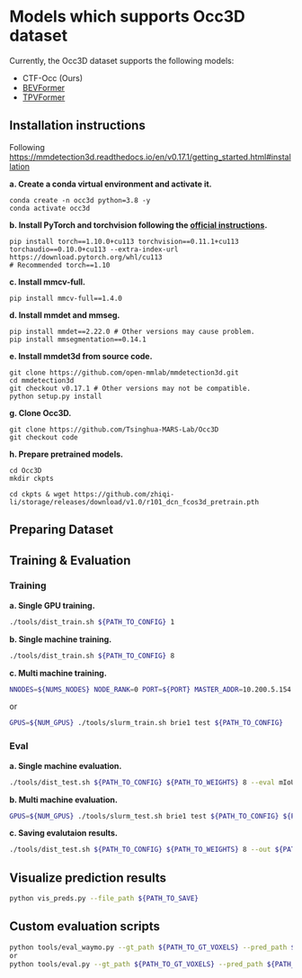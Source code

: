 # Models which supports Occ3D dataset

Currently, the Occ3D dataset supports the following models:

 - CTF-Occ (Ours)
 - [BEVFormer](https://github.com/fundamentalvision/BEVFormer)
 - [TPVFormer](https://github.com/wzzheng/TPVFormer)

## Installation instructions

Following https://mmdetection3d.readthedocs.io/en/v0.17.1/getting_started.html#installation

**a. Create a conda virtual environment and activate it.**
```shell
conda create -n occ3d python=3.8 -y
conda activate occ3d
```

**b. Install PyTorch and torchvision following the [official instructions](https://pytorch.org/).**
```shell
pip install torch==1.10.0+cu113 torchvision==0.11.1+cu113 torchaudio==0.10.0+cu113 --extra-index-url https://download.pytorch.org/whl/cu113
# Recommended torch==1.10
```

**c. Install mmcv-full.**
```shell
pip install mmcv-full==1.4.0
```

**d. Install mmdet and mmseg.**
```shell
pip install mmdet==2.22.0 # Other versions may cause problem.
pip install mmsegmentation==0.14.1
```

**e. Install mmdet3d from source code.**
```shell
git clone https://github.com/open-mmlab/mmdetection3d.git
cd mmdetection3d
git checkout v0.17.1 # Other versions may not be compatible.
python setup.py install
```
**g. Clone Occ3D.**
```
git clone https://github.com/Tsinghua-MARS-Lab/Occ3D
git checkout code
```

**h. Prepare pretrained models.**
```shell
cd Occ3D
mkdir ckpts

cd ckpts & wget https://github.com/zhiqi-li/storage/releases/download/v1.0/r101_dcn_fcos3d_pretrain.pth
```

## Preparing Dataset

## Training & Evaluation

### Training

**a. Single GPU training.**
```sh 
./tools/dist_train.sh ${PATH_TO_CONFIG} 1
```
**b. Single machine training.**
```sh 
./tools/dist_train.sh ${PATH_TO_CONFIG} 8
```
**c. Multi machine training.**
```sh 
NNODES=${NUMS_NODES} NODE_RANK=0 PORT=${PORT} MASTER_ADDR=10.200.5.154 ./tools/my_dist_train.sh ${PATH_TO_CONFIG} 8
```
or
```sh
GPUS=${NUM_GPUS} ./tools/slurm_train.sh brie1 test ${PATH_TO_CONFIG}
```

### Eval
**a. Single machine evaluation.**
```sh
./tools/dist_test.sh ${PATH_TO_CONFIG} ${PATH_TO_WEIGHTS} 8 --eval mIoU
```
**b. Multi machine evaluation.**
```sh
GPUS=${NUM_GPUS} ./tools/slurm_test.sh brie1 test ${PATH_TO_CONFIG} ${PATH_TO_WEIGHTS} --eval mIoU
```

**c. Saving evalutaion results.**
```sh
./tools/dist_test.sh ${PATH_TO_CONFIG} ${PATH_TO_WEIGHTS} 8 --out ${PATH_TO_SAVE}
```



## Visualize prediction results
```sh
python vis_preds.py --file_path ${PATH_TO_SAVE}
```

## Custom evaluation scripts
```sh
python tools/eval_waymo.py --gt_path ${PATH_TO_GT_VOXELS} --pred_path ${PATH_TO_PRED_VOXELS} # waymo
or 
python tools/eval.py --gt_path ${PATH_TO_GT_VOXELS} --pred_path ${PATH_TO_PRED_VOXELS} # nuscene
```
